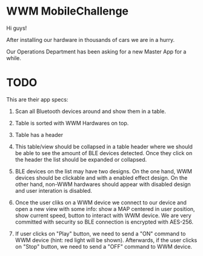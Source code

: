 # WWM MobileChallenge

Hi guys!

After installing our hardware in thousands of cars we are in a hurry.

Our Operations Department has been asking for a new Master App for a while.

# TODO

This are their app specs:

1. Scan all Bluetooth devices around and show them in a table.
2. Table is sorted with WWM Hardwares on top.
3. Table has a header 

2. This table/view should be collapsed in a table header where we should be able to see the amount of BLE devices detected. Once they click on the header the list should be expanded or collapsed.
3. BLE devices on the list may have two designs. On the one hand, WWM devices should be clickable and with a enabled effect design. On the other hand, non-WWM hardwares should appear with disabled design and user interation is disabled.
4. Once the user cliks on a WWM device we connect to our device and open a new view with some info: show a MAP centered in user position, show current speed, button to interact with WWM device. We are very committed with security so BLE connection is encrypted with AES-256.
5. If user clicks on "Play" button, we need to send a "ON" command to WWM device (hint: red light will be shown). Afterwards, if the user clicks on "Stop" button, we need to send a "OFF" command to WWM device.

